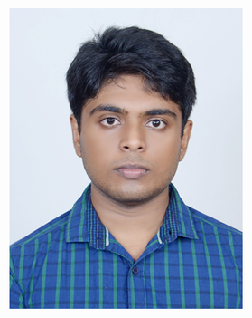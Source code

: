 ![](https://github.com/SinhaSaptarshi/sinhasaptarshi.github.io/blob/master/DSC_5798%20.jpg?raw=true )
